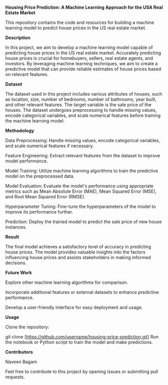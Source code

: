 **Housing Price Prediction: A Machine Learning Approach for the USA Real Estate Market**

This repository contains the code and resources for building a machine learning model to predict house prices in the US real estate market.

**Description**

In this project, we aim to develop a machine learning model capable of predicting house prices in the US real estate market. Accurately predicting house prices is crucial for homebuyers, sellers, real estate agents, and investors. By leveraging machine learning techniques, we aim to create a predictive model that can provide reliable estimates of house prices based on relevant features.

**Dataset**

The dataset used in this project includes various attributes of houses, such as location, size, number of bedrooms, number of bathrooms, year built, and other relevant features. The target variable is the sale price of the houses. The dataset undergoes preprocessing to handle missing values, encode categorical variables, and scale numerical features before training the machine learning model.

**Methodology**

Data Preprocessing: Handle missing values, encode categorical variables, and scale numerical features if necessary.

Feature Engineering: Extract relevant features from the dataset to improve model performance.

Model Training: Utilize machine learning algorithms to train the predictive model on the preprocessed data.

Model Evaluation: Evaluate the model's performance using appropriate metrics such as Mean Absolute Error (MAE), Mean Squared Error (MSE), and Root Mean Squared Error (RMSE).

Hyperparameter Tuning: Fine-tune the hyperparameters of the model to improve its performance further.

Prediction: Deploy the trained model to predict the sale price of new house instances.

**Result**

The final model achieves a satisfactory level of accuracy in predicting house prices. The model provides valuable insights into the factors influencing house prices and assists stakeholders in making informed decisions.

**Future Work**

Explore other machine learning algorithms for comparison.

Incorporate additional features or external datasets to enhance predictive performance.

Develop a user-friendly interface for easy deployment and usage.

**Usage**

Clone the repository:

git clone [https://github.com/username/housing-price-prediction.git]
Run the notebook or Python script to train the model and make predictions.

**Contributors**

Naveen Bagam

Feel free to contribute to this project by opening issues or submitting pull requests.
